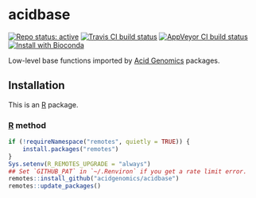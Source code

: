 # acidbase

[![Repo status: active](https://www.repostatus.org/badges/latest/active.svg)](https://www.repostatus.org/#active)
[![Travis CI build status](https://travis-ci.com/acidgenomics/acidbase.svg?branch=master)](https://travis-ci.com/acidgenomics/acidbase)
[![AppVeyor CI build status](https://ci.appveyor.com/api/projects/status/s6ckyym8ivwobybj/branch/master?svg=true)](https://ci.appveyor.com/project/mjsteinbaugh/acidbase/branch/master)
[![Install with Bioconda](https://img.shields.io/badge/install%20with-bioconda-brightgreen.svg?style=flat)](http://bioconda.github.io/recipes/r-acidbase/README.html)

Low-level base functions imported by [Acid Genomics][] packages.

## Installation

This is an [R][] package.

### [R][] method

```r
if (!requireNamespace("remotes", quietly = TRUE)) {
    install.packages("remotes")
}
Sys.setenv(R_REMOTES_UPGRADE = "always")
## Set `GITHUB_PAT` in `~/.Renviron` if you get a rate limit error.
remotes::install_github("acidgenomics/acidbase")
remotes::update_packages()
```

[acid genomics]: https://acidgenomics.com/
[r]: https://www.r-project.org/
